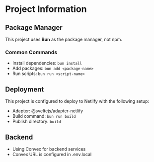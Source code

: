 # Project Information

## Package Manager
This project uses **Bun** as the package manager, not npm.

### Common Commands
- Install dependencies: `bun install`
- Add packages: `bun add <package-name>`
- Run scripts: `bun run <script-name>`

## Deployment
This project is configured to deploy to Netlify with the following setup:
- Adapter: @sveltejs/adapter-netlify
- Build command: `bun run build`
- Publish directory: `build`

## Backend
- Using Convex for backend services
- Convex URL is configured in .env.local
